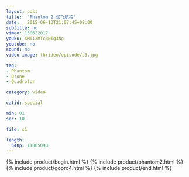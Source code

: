 ```yaml
---
layout: post
title:  "Phantom 2 试飞航拍"
date:   2015-06-13T21:07:45+08:00
subtitle: no
vimeo: 130622017
youku: XMTI2MTc3NTg3Ng
youtube: no
sound: no
video-image: thrideo/episode/s3.jpg

tag: 
- Phantom
- Drone
- Quadrotor

category: video

catid: special

min: 01
sec: 10

file: s1

length:
  540p: 11805093
---
```


{% include product/begin.html %}
{% include product/phantom2.html %}
{% include product/gopro4.html %}
{% include product/end.html %}